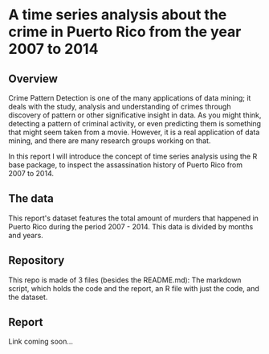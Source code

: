 # A time series analysis about the crime in Puerto Rico from the year 2007 to 2014

## Overview

Crime Pattern Detection is one of the many applications of data mining; it
deals with the study, analysis and understanding of crimes through discovery of pattern
or other significative insight in data. As you might think, 
detecting a pattern of criminal activity, or even predicting them is something that might seem 
taken from a movie. However, it is a real application of data mining, and there 
are many research groups working on that.

In this report I will introduce the concept of time series analysis using the R base
package, to inspect the assassination history of Puerto Rico from 2007 to 2014.

## The data

This report's dataset features the total amount of murders that happened in Puerto
Rico during the period 2007 - 2014. This data is divided by months and years. 

## Repository

This repo is made of 3 files (besides the README.md): The markdown script, which holds the code and the report, an R file with just the code, and the dataset.

## Report

Link coming soon...
